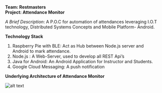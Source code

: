 **Team: Restmasters**  									
**Project: Attendance Monitor**                      


*A Brief Description*: A P.O.C for automation of attendances leveraging I.O.T technology, Distributed Systems Concepts and Mobile Platform- Android. 

**Technology Stack**

1. Raspberry Pie with BLE: Act as Hub between Node.js server and Android to mark attendance.   
2. Node.js : A Web-Server, used to develop all REST Api’s
3. Java for Android: An Android Application for Instructor and Students.
4. Google Cloud Messaging: A push notification 



**Underlying Architecture of Attendance Monitor**

![alt text](Restmasters/image/Architecture.png)



